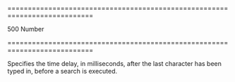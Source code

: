 <!--**
/*-------------------------------------------
    Auto-generated file. Do not modify.
-------------------------------------------

**-->
===========================================================================
<!--default-->500<!--/default-->
<!--type-->Number<!--/type-->
===========================================================================

<!--shortDescription-->
Specifies the time delay, in milliseconds, after the last character has been typed in, before a search is executed.
<!--/shortDescription-->

<!--fullDescription-->

<!--/fullDescription-->
